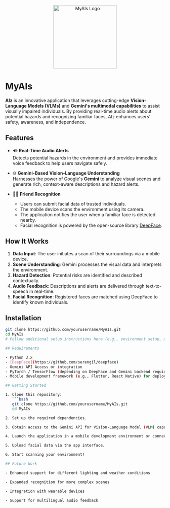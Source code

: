 <p align="center">
  <img src="logo.png" alt="MyAIs Logo" width="200"/>
</p>


# MyAIs

**AIz** is an innovative application that leverages cutting-edge **Vision-Language Models (VLMs)** and **Gemini's multimodal capabilities** to assist visually impaired individuals. By providing real-time audio alerts about potential hazards and recognizing familiar faces, AIz enhances users’ safety, awareness, and independence.

## Features

- 🔊 **Real-Time Audio Alerts**  
  Detects potential hazards in the environment and provides immediate voice feedback to help users navigate safely.

- 🌐 **Gemini-Based Vision-Language Understanding**  
  Harnesses the power of Google's **Gemini** to analyze visual scenes and generate rich, context-aware descriptions and hazard alerts.

- 🧍‍♂️ **Friend Recognition**  
  - Users can submit facial data of trusted individuals.  
  - The mobile device scans the environment using its camera.  
  - The application notifies the user when a familiar face is detected nearby.  
  - Facial recognition is powered by the open-source library [DeepFace](https://github.com/serengil/deepface).

## How It Works

1. **Data Input**: The user initiates a scan of their surroundings via a mobile device.
2. **Scene Understanding**: Gemini processes the visual data and interprets the environment.
3. **Hazard Detection**: Potential risks are identified and described contextually.
4. **Audio Feedback**: Descriptions and alerts are delivered through text-to-speech in real-time.
5. **Facial Recognition**: Registered faces are matched using DeepFace to identify known individuals.

## Installation

```bash
git clone https://github.com/yourusername/MyAIs.git
cd MyAIs
# Follow additional setup instructions here (e.g., environment setup, model download, etc.)

## Requirements

- Python 3.x  
- [DeepFace](https://github.com/serengil/deepface)  
- Gemini API Access or integration  
- PyTorch / TensorFlow (depending on DeepFace and Gemini backend requirements)  
- Mobile development framework (e.g., Flutter, React Native) for deployment  

## Getting Started

1. Clone this repository:
   ```bash
   git clone https://github.com/yourusername/MyAIs.git
   cd MyAIs

2. Set up the required dependencies.

3. Obtain access to the Gemini API for Vision-Language Model (VLM) capabilities.

4. Launch the application in a mobile development environment or connect it to a real device.

5. Upload facial data via the app interface.

6. Start scanning your environment!

## Future Work

- Enhanced support for different lighting and weather conditions

- Expanded recognition for more complex scenes

- Integration with wearable devices

- Support for multilingual audio feedback

